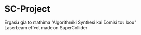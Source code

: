 # SC-Project
Ergasia gia to mathima "Algorithmiki Synthesi kai Domisi tou Ixou" 
Laserbeam effect made on SuperCollider
